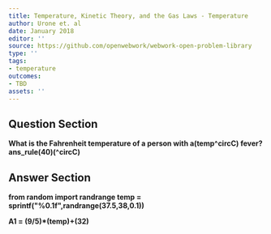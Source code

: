 ```yaml
---
title: Temperature, Kinetic Theory, and the Gas Laws - Temperature
author: Urone et. al
date: January 2018
editor: ''
source: https://github.com/openwebwork/webwork-open-problem-library
type: ''
tags:
- temperature
outcomes:
- TBD
assets: ''
---
```


## Question Section 

<b>
What is the Fahrenheit temperature of a person with a(temp^circC) fever?
ans_rule(40)(^circC)



## Answer Section

from random import randrange
temp = sprintf("%0.1f",randrange(37.5,38,0.1))

A1 = (9/5)*(temp)+(32)